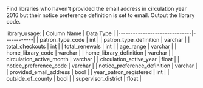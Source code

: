 Find libraries who haven't provided the email address in circulation year 2016 but their notice preference definition is set to email.
Output the library code.

library_usage:
| Column Name                  | Data Type  |
|------------------------------|------------|
| patron_type_code             | int        |
| patron_type_definition       | varchar    |
| total_checkouts             | int        |
| total_renewals               | int        |
| age_range                    | varchar    |
| home_library_code            | varchar    |
| home_library_definition      | varchar    |
| circulation_active_month     | varchar    |
| circulation_active_year      | float      |
| notice_preference_code       | varchar    |
| notice_preference_definition | varchar    |
| provided_email_address       | bool       |
| year_patron_registered       | int        |
| outside_of_county            | bool       |
| supervisor_district          | float      |

```

```

